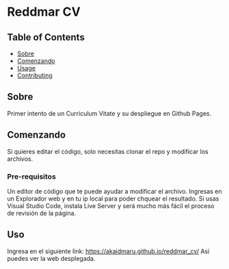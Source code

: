 # Reddmar CV

## Table of Contents

- [Sobre](#about)
- [Comenzando](#getting_started)
- [Usage](#usage)
- [Contributing](../CONTRIBUTING.md)

## Sobre <a name = "about"></a>

Primer intento de un Curriculum Vitate y su despliegue en Github Pages.

## Comenzando <a name = "getting_started"></a>

Si quieres editar el código, solo necesitas clonar el repo y modificar los archivos.

### Pre-requisitos

Un editor de código que te puede ayudar a modificar el archivo. Ingresas en un Explorador web y en tu ip local para poder chquear el resultado. Si usas Visual Studio Code, instala Live Server y será mucho más fácil el proceso de revisión de la página.


## Uso <a name = "usage"></a>

Ingresa en el siguiente link: https://akaidmaru.github.io/reddmar_cv/ 
Así puedes ver la web desplegada.